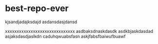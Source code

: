 # best-repo-ever
kjsandjadajksdajd 
asdansdasjdansd


xxxxxxxxxxxxxxxxxxxxxxxxxxxxxx
asdbaksdnaskdasdk
asdkbjaskdasdad
asjaksdasdjaslkdn caduhqwuabsfasn
askjfabsfbaiwufbuawf